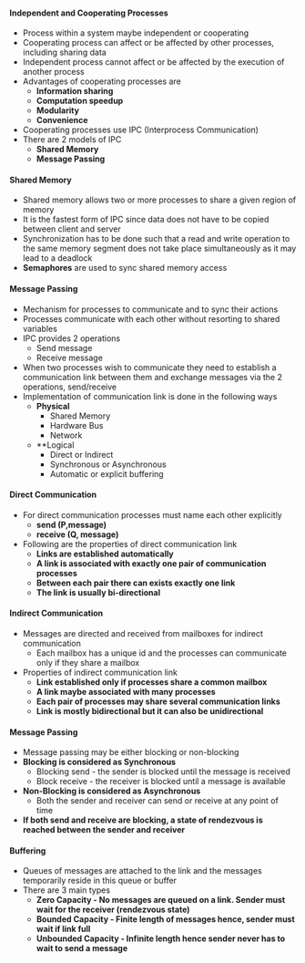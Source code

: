 #### Independent and Cooperating Processes 
* Process within a system maybe independent or cooperating
* Cooperating process can affect or be affected by other processes, including sharing data 
* Independent process cannot affect or be affected by the execution of another process 
* Advantages of cooperating processes are
	* **Information sharing** 
	* **Computation speedup**
	* **Modularity**
	* **Convenience** 
* Cooperating processes use IPC (Interprocess Communication)
* There are 2 models of IPC
	* **Shared Memory** 
	* **Message Passing** 
#### Shared Memory 
* Shared memory allows two or more processes to share a given region of memory
* It is the fastest form of IPC since data does not have to be copied between client and server 
* Synchronization has to be done such that a read and write operation to the same memory segment does not take place simultaneously as it may lead to a deadlock 
* **Semaphores** are used to sync shared memory access

#### Message Passing 
* Mechanism for processes to communicate and to sync their actions 
* Processes communicate with each other without resorting to shared variables 
* IPC provides 2 operations 
	* Send message
	* Receive message
* When two processes wish to communicate they need to establish a communication link between them and exchange messages via the 2 operations, send/receive 
* Implementation of communication link is done in the following ways
	* **Physical** 
		* Shared Memory 
		* Hardware Bus 
		* Network 
	* **Logical
		* Direct or Indirect 
		* Synchronous or Asynchronous 
		* Automatic or explicit buffering 

#### Direct Communication 
* For direct communication processes must name each other explicitly 
	* **send (P,message)**
	* **receive (Q, message)**
* Following are the properties of direct communication link 
	* **Links are established automatically** 
	* **A link is associated with exactly one pair of communication processes** 
	* **Between each pair there can exists exactly one link** 
	* **The link is usually bi-directional** 

#### Indirect Communication 
* Messages are directed and received from mailboxes for indirect communication
	* Each mailbox has a unique id and the processes can communicate only if they share a mailbox 
* Properties of indirect communication link 
	* **Link established only if processes share a common mailbox** 
	* **A link maybe associated with many processes** 
	* **Each pair of processes may share several communication links**
	* **Link is mostly bidirectional but it can also be unidirectional**

#### Message Passing 
* Message passing may be either blocking or non-blocking 
* **Blocking is considered as Synchronous**
	* Blocking send - the sender is blocked until the message is received 
	* Block receive - the receiver is blocked until a message is available
* **Non-Blocking is considered as Asynchronous**
	* Both the sender and receiver can send or receive at any point of time 
* **If both send and receive are blocking, a state of rendezvous is reached between the sender and receiver**

#### Buffering 
* Queues of messages are attached to the link and the messages temporarily reside in this queue or buffer 
* There are 3 main types 
	* **Zero Capacity - No messages are queued on a link. Sender must wait for the receiver (rendezvous state)**
	* **Bounded Capacity - Finite length of messages hence, sender must wait if link full**
	* **Unbounded Capacity - Infinite length hence sender never has to wait to send a message** 